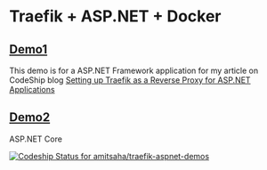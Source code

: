 # Traefik + ASP.NET + Docker

## [Demo1](./demo1)

This demo is for a ASP.NET Framework application for my article on CodeShip blog [Setting up Traefik as a Reverse Proxy for ASP.NET Applications](https://blog.codeship.com/setting-up-traefik-as-a-reverse-proxy-for-asp-net-applications/)


## [Demo2](./demo2)

ASP.NET Core

[ ![Codeship Status for amitsaha/traefik-aspnet-demos](https://app.codeship.com/projects/5e1e9b40-d743-0136-f968-1a3619919e04/status?branch=master)](https://app.codeship.com/projects/317116)
